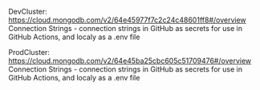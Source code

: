 DevCluster: https://cloud.mongodb.com/v2/64e45977f7c2c24c48601ff8#/overview
Connection Strings - connection strings in GitHub as secrets for use in GitHub Actions, and localy as a .env file

ProdCluster: https://cloud.mongodb.com/v2/64e45ba25cbc605c51709476#/overview
Connection Strings - connection strings in GitHub as secrets for use in GitHub Actions, and localy as a .env file
